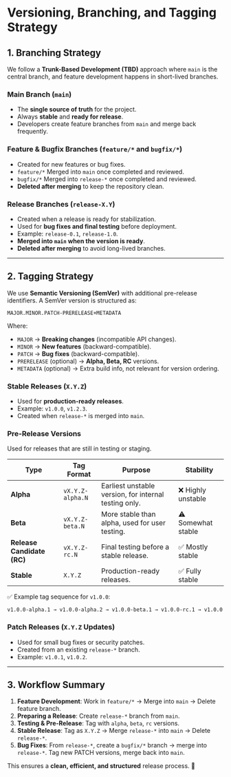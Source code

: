# Versioning, Branching, and Tagging Strategy

## **1. Branching Strategy**
We follow a **Trunk-Based Development (TBD)** approach where `main` is the central branch, and feature development happens in short-lived branches.

### **Main Branch (`main`)**
- The **single source of truth** for the project.
- Always **stable** and **ready for release**.
- Developers create feature branches from `main` and merge back frequently.

### **Feature & Bugfix Branches (`feature/*` and `bugfix/*`)**
- Created for new features or bug fixes.
- `feature/*` Merged into `main` once completed and reviewed.
- `bugfix/*` Merged into `release-*` once completed and reviewed.
- **Deleted after merging** to keep the repository clean.

### **Release Branches (`release-X.Y`)**
- Created when a release is ready for stabilization.
- Used for **bug fixes and final testing** before deployment.
- Example: `release-0.1`, `release-1.0`.
- **Merged into `main` when the version is ready**.
- **Deleted after merging** to avoid long-lived branches.

---

## **2. Tagging Strategy**
We use **Semantic Versioning (SemVer)** with additional pre-release identifiers. A SemVer version is structured as:

```
MAJOR.MINOR.PATCH-PRERELEASE+METADATA
```

Where:
- `MAJOR` → **Breaking changes** (incompatible API changes).
- `MINOR` → **New features** (backward-compatible).
- `PATCH` → **Bug fixes** (backward-compatible).
- `PRERELEASE` (optional) → **Alpha, Beta, RC** versions.
- `METADATA` (optional) → Extra build info, not relevant for version ordering.

### **Stable Releases (`X.Y.Z`)**
- Used for **production-ready releases**.
- Example: `v1.0.0`, `v1.2.3`.
- Created when `release-*` is merged into `main`.

### **Pre-Release Versions**
Used for releases that are still in testing or staging.

| Type  | Tag Format | Purpose | Stability |
|-------|-----------|---------|---------|
| **Alpha** | `vX.Y.Z-alpha.N` | Earliest unstable version, for internal testing only. | ❌ Highly unstable |
| **Beta** | `vX.Y.Z-beta.N` | More stable than alpha, used for user testing. | ⚠️ Somewhat stable |
| **Release Candidate (RC)** | `vX.Y.Z-rc.N` | Final testing before a stable release. | ✅ Mostly stable |
| **Stable** | `X.Y.Z` | Production-ready releases. | ✅ Fully stable |

✅ Example tag sequence for `v1.0.0`:
```
v1.0.0-alpha.1 → v1.0.0-alpha.2 → v1.0.0-beta.1 → v1.0.0-rc.1 → v1.0.0
```

### **Patch Releases (`X.Y.Z` Updates)**
- Used for small bug fixes or security patches.
- Created from an existing `release-*` branch.
- Example: `v1.0.1`, `v1.0.2`.

---

## **3. Workflow Summary**

1. **Feature Development**: Work in `feature/*` → Merge into `main` → Delete feature branch.
2. **Preparing a Release**: Create `release-*` branch from `main`.
3. **Testing & Pre-Release**: Tag with `alpha`, `beta`, `rc` versions.
4. **Stable Release**: Tag as `X.Y.Z` → Merge `release-*` into `main` → Delete `release-*`.
5. **Bug Fixes**: From `release-*`, create a `bugfix/*` branch → merge into `release-*`. Tag new PATCH versions, merge back into `main`.

This ensures a **clean, efficient, and structured** release process. 🚀